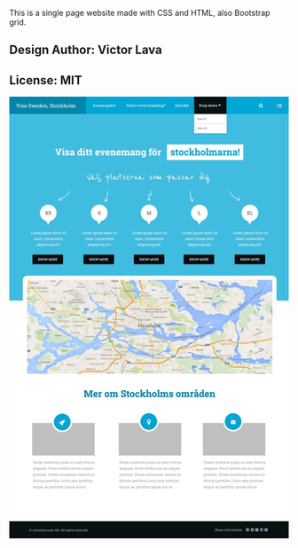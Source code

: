 This is a single page website made with CSS and HTML, also Bootstrap grid.

## Design Author: Victor Lava
## License: MIT
![alt text](nordic-website.jpg)
